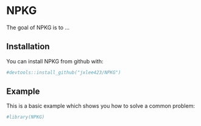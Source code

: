 
<!-- README.md is generated from README.Rmd. Please edit that file -->

# NPKG

<!-- badges: start -->
<!-- badges: end -->

The goal of NPKG is to …

## Installation

You can install NPKG from github with:

``` r
#devtools::install_github("jxlee423/NPKG")
```

## Example

This is a basic example which shows you how to solve a common problem:

``` r
#library(NPKG)
```
